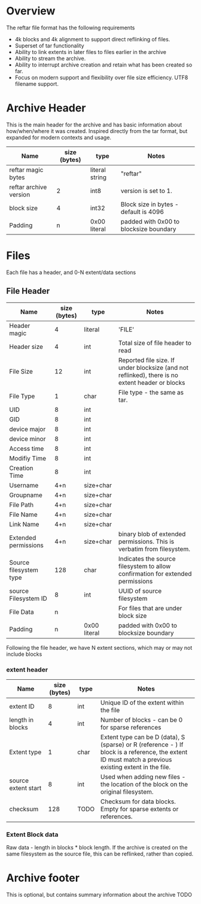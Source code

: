 # Overview
The reftar file format has the following requirements
* 4k blocks and 4k alignment to support direct reflinking of files.
* Superset of tar functionality
* Ability to link extents in later files to files earlier in the archive
* Ability to stream the archive.
* Ability to interrupt archive creation and retain what has been created so far.
* Focus on modern support and flexibility over file size efficiency. UTF8 filename support.


# Archive Header
This is the main header for the archive and has basic information about how/when/where it was created. Inspired directly from the tar format, but expanded for modern contexts and usage.

| Name  | size (bytes) | type  | Notes  | 
|---|---|---|---|
|reftar magic bytes|  |literal string|"reftar"
|reftar archive version|2|int8| version is set to 1.
|block size| 4 | int32| Block size in bytes - default is 4096|
|Padding | n | 0x00 literal | padded with 0x00 to blocksize boundary 

# Files
Each file has a header, and 0-N extent/data sections

## File Header

| Name  | size (bytes) | type  | Notes |
| --- | --- | --- | --- |
| Header magic | 4| literal | 'FILE'
| Header size| 4| int | Total size of file header to read
| File Size | 12 | int | Reported file size. If under blocksize (and not reflinked), there is no extent header or blocks   |
| File Type | 1 | char | File type - the same as tar.
| UID | 8 | int |
| GID | 8 | int |
| device major | 8 |int
| device minor | 8 |int
| Access time | 8 |int
| Modifiy Time | 8 |int
| Creation Time | 8 |int
| Username | 4+n | size+char |
| Groupname | 4+n| size+char |
| File Path  | 4+n | size+char |
| File Name | 4+n| size+char |
| Link Name | 4+n| size+char || Name of linked file (if symbolic link)
| Extended permissions | 4+n | size+char | binary blob of extended permissions. This is verbatim from filesystem.
| Source filesystem type | 128 | char | Indicates the source filesystem to allow confirmation for extended permissions
| source Filesystem ID | 8 | int | UUID of source filesystem 
| File Data | n | |For files that are under block size
| Padding | n | 0x00 literal | padded with 0x00 to blocksize boundary 

Following the file header, we have N extent sections, which may or may not include blocks

### extent header

| Name | size (bytes) | type | Notes |
| --- | --- | --- | --- |
| extent ID | 8 | int | Unique ID of the extent within the file
| length in blocks | 4 | int | Number of blocks - can be 0 for sparse references
| Extent type | 1 | char | Extent type can be D (data), S (sparse) or R (reference - ) If block is a reference, the extent ID must match a previous existing extent in the file.
| source extent start | 8 | int | Used when adding new files - the location of the block on the original filesystem.
| checksum | 128 | TODO | Checksum for data blocks.  Empty for sparse extents or references.

### Extent Block data
Raw data - length in blocks * block length.  If the archive is created on the same filesystem as the source file, this can be reflinked, rather than copied.





# Archive footer
This is optional, but contains summary information about the archive
TODO
